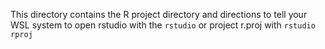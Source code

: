 This directory contains the R project directory and directions to tell your WSL system to open rstudio with the `rstudio` or project r.proj with `rstudio rproj`